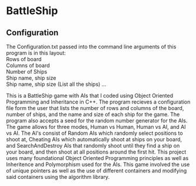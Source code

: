 # BattleShip

## Configuration  
The Configuration.txt passed into the command line arguments of this program is in this layout:  
Rows of board  
Columns of board  
Number of Ships  
Ship name, ship size  
Ship name, ship size 
(List all the ships) ...  

This is a BattleShip game with AIs that I coded using Object Oriented Programming and Inheritance in C++.
The program recieves a configuration file form the user that lists the number of rows and columns of the board, number of ships, and the name and size of each ship for the game. The program also accepts a seed for the random number generator for the AIs.
The game allows for three modes, Human vs Human, Human vs AI, and AI vs AI.
The AI's consist of Random AIs which randomly select positions to shoot at, Cheating AIs which automatically shoot at ships on your board, and SearchAndDestroy AIs that randomly shoot until they find a ship on your board, and then shoot at all positions around the first hit.
This project uses many foundational Object Oriented Programming principles as well as Inheritence and Polymorphism used for the AIs. This game involved the use of unique pointers as well as the use of different containers and modifying said containers using the algorithm library.

